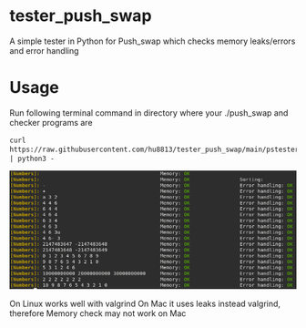 # tester_push_swap
A simple tester in Python for Push_swap which checks memory leaks/errors and error handling

# Usage
Run following terminal command in directory where your ./push_swap and checker programs are
```
curl https://raw.githubusercontent.com/hu8813/tester_push_swap/main/pstester.py | python3 -
```
![Push_swap tester screenshot](screenshot.png)

On Linux works well with valgrind
On Mac it uses leaks instead valgrind, therefore Memory check may not work on Mac
